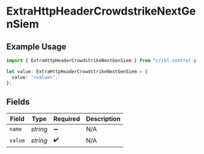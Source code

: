 # ExtraHttpHeaderCrowdstrikeNextGenSiem

## Example Usage

```typescript
import { ExtraHttpHeaderCrowdstrikeNextGenSiem } from "cribl-control-plane/models/operations";

let value: ExtraHttpHeaderCrowdstrikeNextGenSiem = {
  value: "<value>",
};
```

## Fields

| Field              | Type               | Required           | Description        |
| ------------------ | ------------------ | ------------------ | ------------------ |
| `name`             | *string*           | :heavy_minus_sign: | N/A                |
| `value`            | *string*           | :heavy_check_mark: | N/A                |